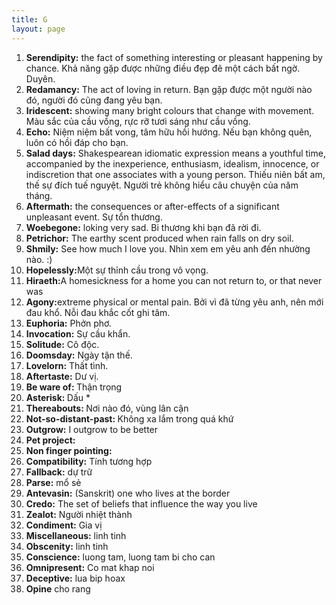 ```yaml
---
title: G
layout: page
---
```


<ol>
  <li><b>Serendipity:</b> the fact of something interesting or pleasant happening by chance. Khả năng gặp được những điều đẹp đẽ một cách bất ngờ. Duyên. </li>
  <li><b>Redamancy:</b> The act of loving in return. Bạn gặp được một người nào đó, người đó cũng đang yêu bạn.</li>
  <li><b>Iridescent:</b> showing many bright colours that change with movement. Màu sắc của cầu vồng, rực rỡ tươi sáng như cầu vồng.</li>
  <li><b>Echo:</b> Niệm niệm bất vong, tâm hữu hồi hướng. Nếu bạn không quên, luôn có hồi đáp cho bạn. </li>
  <li><b>Salad days:</b> Shakespearean idiomatic expression means a youthful time, accompanied by the inexperience, enthusiasm, idealism, innocence, or indiscretion that one associates with a young person. Thiếu niên bất am, thế sự đích tuế nguyệt. Người trẻ không hiểu câu chuyện của năm tháng. </li>
  <li><b>Aftermath:</b> the consequences or after-effects of a significant unpleasant event. Sự tổn thương. </li>
  <li><b>Woebegone:</b> loking very sad. Bi thương khi bạn đã rời đi.</li>
  <li><b>Petrichor:</b> The earthy scent produced when rain falls on dry soil. </li>
  <li><b>Shmily:</b> See how much I love you. Nhìn xem em yêu anh đến nhường nào. :) </li>
  <li><b>Hopelessly:</b>Một sự thỉnh cầu trong vô vọng. </li>
  <li><b>Hiraeth:</b>A homesickness for a home you can not return to, or that never was </li>
  <li><b>Agony:</b>extreme physical or mental pain. Bởi vì đã từng yêu anh, nên mới đau khổ. Nỗi đau khắc cốt ghi tâm. </li>
  <li><b>Euphoria:</b> Phởn phơ. </li>
  <li><b>Invocation:</b> Sự cầu khẩn.</li>
  <li><b>Solitude:</b> Cô độc. </li>
  <li><b>Doomsday:</b> Ngày tận thế. </li>
  <li><b>Lovelorn:</b> Thất tình. </li>
  <li><b>Aftertaste:</b> Dư vị. </li>
  <li><b>Be ware of: </b> Thận trọng </li>
  <li><b>Asterisk: </b> Dấu * </li>
  <li><b>Thereabouts: </b> Nơi nào đó, vùng lân cận</li>
  <li><b>Not-so-distant-past: </b> Không xa lắm trong quá khứ</li>
  <li><b>Outgrow:</b> I outgrow to be better </li>
  <li><b>Pet project:</b>  </li>
  <li><b>Non finger pointing:</b> </li>
  <li><b>Compatibility:</b> Tính tương hợp </li>
  <li><b>Fallback:</b> dự trữ </li>
  <li><b>Parse:</b> mổ sẻ </li>
  <li><b>Antevasin:</b> (Sanskrit) one who lives at the border </li>
  <li><b>Credo:</b> The set of beliefs that influence the way you live </li>
  <li><b>Zealot:</b> Người nhiệt thành </li>
  <li><b>Condiment:</b> Gia vị </li>
  <li><b>Miscellaneous:</b> linh tinh </li>
  <li><b>Obscenity:</b> linh tinh </li>
  <li><b>Conscience:</b> luong tam, luong tam bi cho can</li>
  <li><b>Omnipresent:</b> Co mat khap noi</li>
  <li><b>Deceptive:</b> lua bip hoax</li>
  <li><b>Opine</b> cho rang</li>
</ol>
